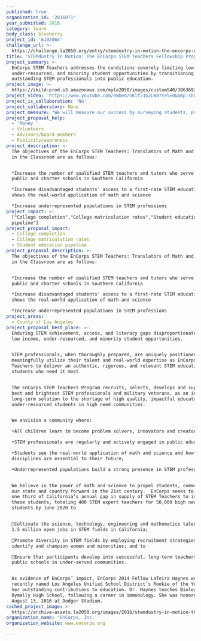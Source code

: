 ```yaml
---
published: true
organization_id: '2016071'
year_submitted: 2016
category: learn
body_class: blueberry
project_id: '6102064'
challenge_url: >-
  https://challenge.la2050.org/entry/stemdustry-in-motion-the-encorps-stem-teachers-fellowship-program
title: 'STEMdustry In Motion: The EnCorps STEM Teachers Fellowship Program '
project_summary: >-
  EnCorps STEM Teachers addresses the conditions severely limiting low income,
  under-resourced, and minority student opportunities by transitioning
  outstanding STEM professionals into public education.
project_image: >-
  https://skild-prod.s3.amazonaws.com/myla2050/images/custom540/3863693255741-team91.jpg
project_video: 'https://www.youtube.com/embed/nKlf21GJLW8?rel=0&amp;showinfo=0'
project_is_collaboration: 'No'
project_collaborators: None
project_measure: "We will measure our success by surveying students, partner sites and EnCorps Fellows:\n\nStudents will agree that EnCorps Fellows made them:\n-More aware of STEM career opportunities 85%\n-More interested in STEM 80%\n-STEM grades Improved 70%\n-Understand relevance of STEM better 85%\n\nPlacement sites will agree that EnCorps Fellows:\n-Increase student excitement 90%\n-Increase student achievement 95%\n-Increase student understanding of real-world connections 90%\n-are as effective as other tutors 85%\n-make differentiation easier\t80%\n\nEnCorps Fellows will agree that:\n-they are satisfied with the EnCorps Fellowship 90%\n-they are satisfied with overall support 95%"
project_proposal_help:
  - 'Money '
  - Volunteers
  - Advisors/board members
  - Publicity/awareness
project_description: >-
  The objectives of the EnCorps STEM Teachers: Translators of Math and Science
  in the Classroom are as follows:


  *Increase the number of qualified STEM teachers and tutors who serve high need
  public and charter schools in Southern California

  *Increase disadvantaged students' access to a first-rate STEM education that
  shows the real-world application of math and science

  *Increase under­represented populations in STEM professions
project_impact: >-
  ["College completion","College matriculation rates","Student education
  pipeline"]
project_proposal_impact:
  - College completion
  - College matriculation rates
  - Student education pipeline
project_proposal_description: >-
  The objectives of the EnCorps STEM Teachers: Translators of Math and Science
  in the Classroom are as follows:


  *Increase the number of qualified STEM teachers and tutors who serve high need
  public and charter schools in Southern California

  *Increase disadvantaged students' access to a first-rate STEM education that
  shows the real-world application of math and science

  *Increase under­represented populations in STEM professions
project_areas:
  - County of Los Angeles
project_proposal_best_place: >-
  Enduring STEM achievement, access, and literacy gaps disproportionately limit
  low income, under-resourced, and minority student opportunities.


  STEM professionals, when thoroughly prepared, are uniquely positioned to
  meaningfully utilize their talent and real-world expertise as EnCorps STEM
  Teachers to deliver an authentic, rigorous, and relevant STEM education to the
  students who need it most.


  The EnCorps STEM Teachers Program recruits, selects, develops and supports the
  best and brightest STEM professionals and military veterans, as an innovative,
  long-term solution to the shortage of high quality, impactful educators for
  under-resourced students in high need communities.


  We envision a community where:

  •All children learn to become problem solvers, innovators and creators;

  •STEM professionals are regularly and actively engaged in public education;

  •Students see the real-world application of math and science and how these
  disciplines are essential to their future;

  •Underrepresented populations build a strong presence in STEM professions.


  We believe in the power of math and science to propel students, communities,
  our state and country forward in the 21st century.  EnCorps seeks to provide
  one third of California’s annual gap in supply of STEM Teachers to inspire
  these students, totaling 400 STEM expert teachers for 50,000 high need
  students by June 2020 to


  Cultivate the science, technology, engineering and mathematics talent for the
  1.5 million open jobs in STEM fields in California;

  Promote diversity in STEM fields by employing recruitment strategies that
  identify and champion women and minorities; and to 

  Ensure that participants develop into successful, long-term teachers in
  public schools in under-served communities.


  As evidence of EnCorps’ impact, EnCorps 2014 Fellow LaTeira Haynes was
  recently named Los Angeles Unified School District’s Rookie of the Year for
  her outstanding contributions to education. Dr. Haynes teaches Biology at
  Dymally High School, following a career in immunology. She was honored on
  August 13, 2016 at Dodger Stadium.
cached_project_image: >-
  https://archive-assets.la2050.org/images/2016/stemdustry-in-motion-the-encorps-stem-teachers-fellowship-program/skild-prod.s3.amazonaws.com/myla2050/images/custom540/3863693255741-team91.jpg
organization_name: 'EnCorps, Inc.'
organization_website: www.encorps.org

---
```

